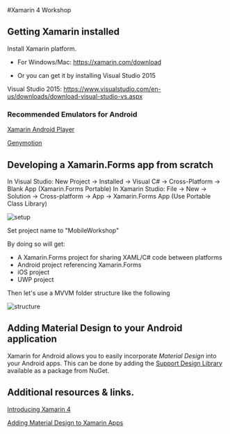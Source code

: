 #Xamarin 4 Workshop

## Getting Xamarin installed
Install Xamarin platform.

- For Windows/Mac: https://xamarin.com/download

- Or you can get it by installing Visual Studio 2015

Visual Studio 2015: https://www.visualstudio.com/en-us/downloads/download-visual-studio-vs.aspx

### Recommended Emulators for Android
[Xamarin Android Player](https://xamarin.com/android-player)

[Genymotion](https://www.genymotion.com/#!/download)

## Developing a Xamarin.Forms app from scratch

In Visual Studio:  New Project -> Installed -> Visual C# -> Cross-Platform -> Blank App (Xamarin.Forms Portable)
In Xamarin Studio: File -> New -> Solution -> Cross-platform -> App -> Xamarin.Forms App (Use Portable Class Library)

![setup](http://stvansolano.github.io/2015/12/01/Xamarin4-has-everything-you-need-to-create-great-mobile-apps/setup.png)

Set project name to "MobileWorkshop"

By doing so will get:
- A Xamarin.Forms project for sharing XAML/C# code between platforms
- Android project referencing Xamarin.Forms
- iOS project
- UWP project

Then let's use a MVVM folder structure like the following

![structure](http://stvansolano.github.io/2015/12/01/Xamarin4-has-everything-you-need-to-create-great-mobile-apps/structure.png)

## Adding  Material Design to your Android application 
 Xamarin for Android allows you to easily incorporate *Material Design* into your Android apps. This can be done by adding the [Support Design Library](https://components.xamarin.com/gettingstarted/xamandroidsupportdesign) available as a package from NuGet.

## Additional resources & links.
[Introducing Xamarin 4](https://blog.xamarin.com/introducing-xamarin-4/)

[Adding Material Design to Xamarin Apps](https://blog.xamarin.com/introduction-to-android-material-design/)
